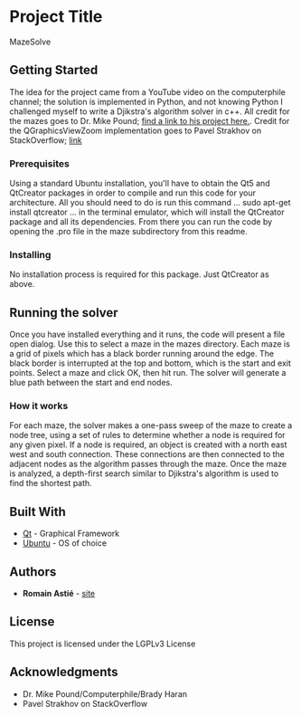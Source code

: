 # Project Title

MazeSolve

## Getting Started

The idea for the project came from a YouTube video on the computerphile channel; the solution is implemented in Python, and not knowing Python I challenged myself to write a Djikstra's algorithm solver in c++. All credit for the mazes goes to Dr. Mike Pound; [find a link to his project here.](https://github.com/mikepound/mazesolving). Credit for the QGraphicsViewZoom implementation goes to Pavel Strakhov on StackOverflow; [link](https://stackoverflow.com/questions/19113532/qgraphicsview-zooming-in-and-out-under-mouse-position-using-mouse-wheel)


### Prerequisites

Using a standard Ubuntu installation, you'll have to obtain the Qt5 and QtCreator packages in order to compile and run this code for your architecture. All you should need to do is run this command
...
sudo apt-get install qtcreator
...
in the terminal emulator, which will install the QtCreator package and all its dependencies. From there you can run the code by opening the .pro file in the maze subdirectory from this readme.

### Installing

No installation process is required for this package. Just QtCreator as above.

## Running the solver

Once you have installed everything and it runs, the code will present a file open dialog. Use this to select a maze in the mazes directory. Each maze is a grid of pixels which has a black border running around the edge. The black border is interrupted at the top and bottom, which is the start and exit points. Select a maze and click OK, then hit run. The solver will generate a blue path between the start and end nodes.

### How it works
 For each maze, the solver makes a one-pass sweep of the maze to create a node tree, using a set of rules to determine whether a node is required for any given pixel. If a node is required, an object is created with a north east west and south connection. These connections are then connected to the adjacent nodes as the algorithm passes through the maze. Once the maze is analyzed, a depth-first search similar to Djikstra's algorithm is used to find the shortest path.

## Built With

* [Qt](http://www.qt.io) - Graphical Framework
* [Ubuntu](https://ubuntu.com/) - OS of choice

## Authors

* **Romain Astié** - [site](http://romain.astie.com)

## License

This project is licensed under the LGPLv3 License
## Acknowledgments

* Dr. Mike Pound/Computerphile/Brady Haran
* Pavel Strakhov on StackOverflow

